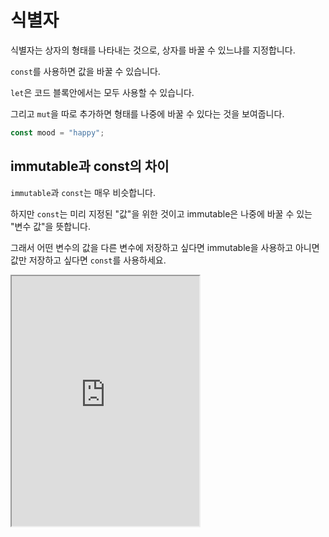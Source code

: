 # 식별자

식별자는 상자의 형태를 나타내는 것으로, 상자를 바꿀 수 있느냐를 지정합니다.

`const`를 사용하면 값을 바꿀 수 있습니다.

`let`은 코드 블록안에서는 모두 사용할 수 있습니다.

그리고 `mut`을 따로 추가하면 형태를 나중에 바꿀 수 있다는 것을 보여줍니다.

```rust
const mood = "happy";
```

## immutable과 const의 차이

`immutable`과 `const`는 매우 비슷합니다.

하지만 `const`는 미리 지정된 "값"을 위한 것이고 immutable은 나중에 바꿀 수 있는 "변수 값"을 뜻합니다.

그래서 어떤 변수의 값을 다른 변수에 저장하고 싶다면 immutable을 사용하고 아니면 값만 저장하고 싶다면 `const`를 사용하세요.

<iframe
  loading="lazy"
  title="Rust Playground"
  src="https://play.rust-lang.org/?version=stable&mode=debug&edition=2021&code=fn%20main()%20%7B%0A%20%20%20%20let%20unchangeable%20%3D%20%22I%20cannot%20be%20changed...%22%3B%0A%20%20%20%20let%20new_unchangeable%20%3D%20unchangeable%3B%0A%20%20%20%20%0A%20%20%20%20const%20unchangeable_value%20%3D%203%3B%0A%7D"
  height="400"
/>
